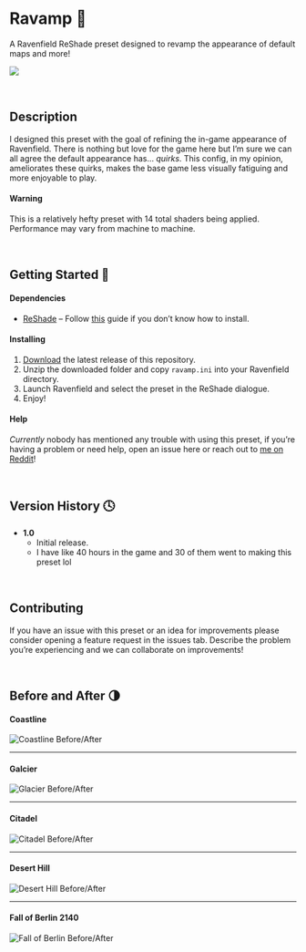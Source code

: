 # Ravamp :art:
A Ravenfield ReShade preset designed to revamp the appearance of default maps and more!

![](./Images/hero.jpg)

<br/>

## Description

I designed this preset with the goal of refining the in-game appearance of Ravenfield. There is nothing but love for the game here but I’m sure we can all agree the default appearance has… *quirks*. This config, in my opinion, ameliorates these quirks, makes the base game less visually fatiguing and more enjoyable to play.

#### Warning

This is a relatively hefty preset with 14 total shaders being applied. Performance may vary from machine to machine.

<br/>

## Getting Started :rocket:

#### Dependencies

- [ReShade](https://reshade.me/) – Follow [this](https://steamcommunity.com/sharedfiles/filedetails/?id=2091281086) guide if you don’t know how to install.

#### Installing

1. [Download](https://github.com/Heldaeus/ravamp/releases/tag/v1.0) the latest release of this repository.
2. Unzip the downloaded folder and copy `ravamp.ini` into your Ravenfield directory.
3. Launch Ravenfield and select the preset in the ReShade dialogue.
4. Enjoy!

#### Help

*Currently* nobody has mentioned any trouble with using this preset, if you’re having a problem or need help, open an issue here or reach out to [me on Reddit](https://www.reddit.com/user/Heldaeus)!

<br/>

## Version History :clock4:

- **1.0**
  - Initial release.
  - I have like 40 hours in the game and 30 of them went to making this preset lol

<br/>

## Contributing

If you have an issue with this preset or an idea for improvements please consider opening a feature request in the issues tab. Describe the problem you’re experiencing and we can collaborate on improvements!

<br/>

## Before and After :last_quarter_moon:

#### Coastline

![Coastline Before/After](./Images/coastlineBefAft.png)

---

#### Galcier

![Glacier Before/After](./Images/glacierBefAft.png)

---

#### Citadel

![Citadel Before/After](./Images/citadelBefAft.png)

---

#### Desert Hill

![Desert Hill Before/After](./Images/desertHillBefAft.png)

---

#### Fall of Berlin 2140

![Fall of Berlin Before/After](./Images/fobBefAft.png)
